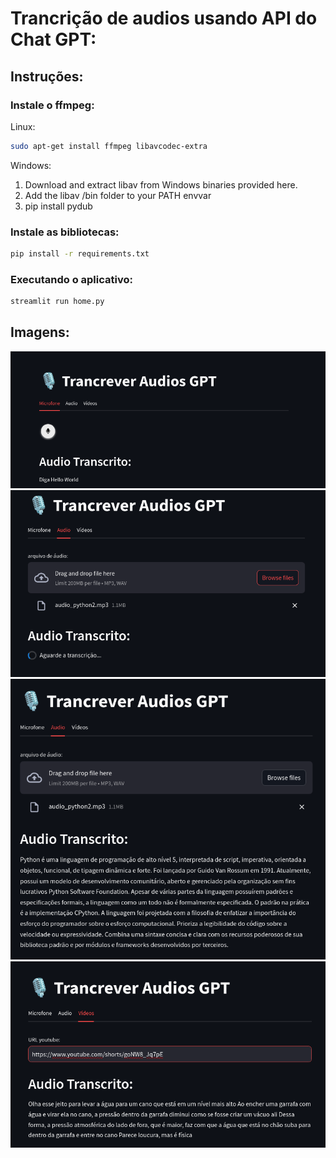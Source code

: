 # Trancrição de audios usando API do Chat GPT:

## Instruções:

### Instale o ffmpeg:
Linux:
```bash
sudo apt-get install ffmpeg libavcodec-extra
```
Windows:

1. Download and extract libav from Windows binaries provided here.
2. Add the libav /bin folder to your PATH envvar
3. pip install pydub

### Instale as bibliotecas:

```bash
pip install -r requirements.txt
```

### Executando o aplicativo:

```bash
streamlit run home.py
```

## Imagens:

![Transcrição microfone](images/microfone.png)
![Transcrição audio](images/audio_espera.png)
![audio_transcrito](images/audio_transcrito.png)
![video_transcrito](images/video_transcrito.png)